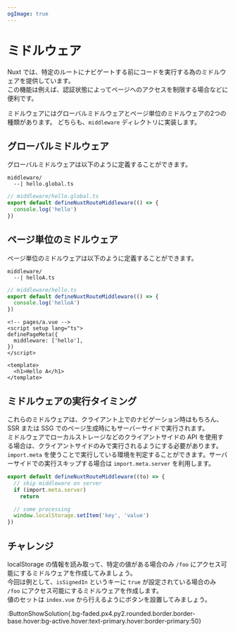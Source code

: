 ```yaml
---
ogImage: true
---
```


# ミドルウェア

Nuxt では、特定のルートにナビゲートする前にコードを実行する為のミドルウェアを提供しています。\
この機能は例えば、認証状態によってページへのアクセスを制限する場合などに便利です。

ミドルウェアにはグローバルミドルウェアとページ単位のミドルウェアの2つの種類があります。
どちらも、`middleware` ディレクトリに実装します。

## グローバルミドルウェア

グローバルミドルウェアは以下のように定義することができます。

```
middleware/
  --| hello.global.ts
```

```ts
// middleware/hello.global.ts
export default defineNuxtRouteMiddleware(() => {
  console.log('hello')
})
```

## ページ単位のミドルウェア

ページ単位のミドルウェアは以下のように定義することができます。

```
middleware/
  --| helloA.ts
```

```ts
// middleware/hello.ts
export default defineNuxtRouteMiddleware(() => {
  console.log('helloA')
})
```

```vue
<!-- pages/a.vue -->
<script setup lang="ts">
definePageMeta({
  middleware: ['hello'],
})
</script>

<template>
  <h1>Hello A</h1>
</template>
```

## ミドルウェアの実行タイミング

これらのミドルウェアは、クライアント上でのナビゲーション時はもちろん、SSR または SSG でのページ生成時にもサーバーサイドで実行されます。\
ミドルウェアでローカルストレージなどのクライアントサイドの API を使用する場合は、クライアントサイドのみで実行されるようにする必要があります。\
`import.meta` を使うことで実行している環境を判定することができます。サーバーサイドでの実行スキップする場合は `import.meta.server` を利用します。

```ts
export default defineNuxtRouteMiddleware((to) => {
  // skip middleware on server
  if (import.meta.server)
    return

  // some processing
  window.localStorage.setItem('key', 'value')
})
```

## チャレンジ

localStorage の情報を読み取って、特定の値がある場合のみ `/foo` にアクセス可能にするミドルウェアを作成してみましょう。\
今回は例として、`isSignedIn` というキーに `true` が設定されている場合のみ `/foo` にアクセス可能にするミドルウェアを作成します。\
値のセットは `index.vue` から行えるようにボタンを設置してみましょう。

:ButtonShowSolution{.bg-faded.px4.py2.rounded.border.border-base.hover:bg-active.hover:text-primary.hover:border-primary:50}
